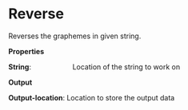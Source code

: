# Reverse

Reverses the graphemes in given string.

 **Properties**
 

**String**:                     Location of the string to work on

 **Output**
 

**Output-location**: Location to store the output data